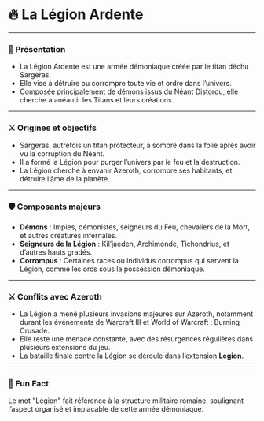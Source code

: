 # 🔥 La Légion Ardente

---

### 👹 Présentation

- La Légion Ardente est une armée démoniaque créée par le titan déchu Sargeras.
- Elle vise à détruire ou corrompre toute vie et ordre dans l’univers.
- Composée principalement de démons issus du Néant Distordu, elle cherche à anéantir les Titans et leurs créations.

---

### ⚔️ Origines et objectifs

- Sargeras, autrefois un titan protecteur, a sombré dans la folie après avoir vu la corruption du Néant.
- Il a formé la Légion pour purger l’univers par le feu et la destruction.
- La Légion cherche à envahir Azeroth, corrompre ses habitants, et détruire l’âme de la planète.

---

### 🛡️ Composants majeurs

- **Démons** : Impies, démonistes, seigneurs du Feu, chevaliers de la Mort, et autres créatures infernales.
- **Seigneurs de la Légion** : Kil’jaeden, Archimonde, Tichondrius, et d’autres hauts gradés.
- **Corrompus** : Certaines races ou individus corrompus qui servent la Légion, comme les orcs sous la possession démoniaque.

---

### ⚔️ Conflits avec Azeroth

- La Légion a mené plusieurs invasions majeures sur Azeroth, notamment durant les événements de Warcraft III et World of Warcraft : Burning Crusade.
- Elle reste une menace constante, avec des résurgences régulières dans plusieurs extensions du jeu.
- La bataille finale contre la Légion se déroule dans l’extension **Legion**.

---

### 🎉 Fun Fact

Le mot "Légion" fait référence à la structure militaire romaine, soulignant l’aspect organisé et implacable de cette armée démoniaque.
